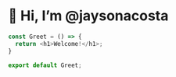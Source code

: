 # 👋 Hi, I’m @jaysonacosta
```javascript
const Greet = () => {
  return <h1>Welcome!</h1>;
}

export default Greet;
```

<!---
jaysonacosta/jaysonacosta is a ✨ special ✨ repository because its `README.md` (this file) appears on your GitHub profile.
You can click the Preview link to take a look at your changes.
--->
